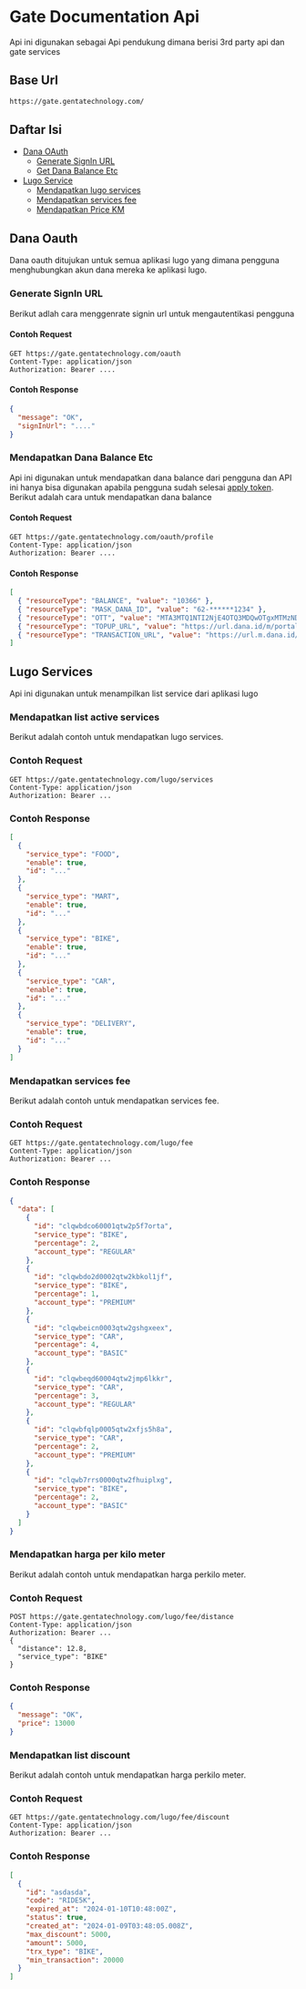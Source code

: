 # Gate Documentation Api

Api ini digunakan sebagai Api pendukung dimana berisi 3rd party api dan gate services

## Base Url

```bash
https://gate.gentatechnology.com/
```

## Daftar Isi

- [Dana OAuth](#dana-oauth)
  - [Generate SignIn URL](#generate-signin-url)
  - [Get Dana Balance Etc](#get-dana-balance-etc)
- [Lugo Service](#lugo-services)
  - [Mendapatkan lugo services](#mendapatkan-list-active-services)
  - [Mendapatkan services fee](#mendapatkan-services-fee)
  - [Mendapatkan Price KM](#mendapatkan-harga-per-kilo-meter)

## Dana Oauth

Dana oauth ditujukan untuk semua aplikasi lugo yang dimana pengguna menghubungkan akun dana mereka ke aplikasi lugo.

### Generate SignIn URL

Berikut adlah cara menggenrate signin url untuk mengautentikasi pengguna

#### Contoh Request

```http
GET https://gate.gentatechnology.com/oauth
Content-Type: application/json
Authorization: Bearer ....
```

#### Contoh Response

```json
{
  "message": "OK",
  "signInUrl": "...."
}
```

### Mendapatkan Dana Balance Etc

Api ini digunakan untuk mendapatkan dana balance dari pengguna dan API ini hanya bisa digunakan apabila pengguna sudah selesai [apply token](#generate-signin-url). Berikut adalah cara untuk mendapatkan dana balance

#### Contoh Request

```http
GET https://gate.gentatechnology.com/oauth/profile
Content-Type: application/json
Authorization: Bearer ....
```

#### Contoh Response

```json
[
  { "resourceType": "BALANCE", "value": "10366" },
  { "resourceType": "MASK_DANA_ID", "value": "62-******1234" },
  { "resourceType": "OTT", "value": "MTA3MTQ1NTI2NjE4OTQ3MDQwOTgxMTMzNDg5MTcyMTY3M" },
  { "resourceType": "TOPUP_URL", "value": "https://url.dana.id/m/portal/topup" },
  { "resourceType": "TRANSACTION_URL", "value": "https://url.m.dana.id/m/ipg?sourcePlatform=IPG" }
]
```

## Lugo Services

Api ini digunakan untuk menampilkan list service dari aplikasi lugo

### Mendapatkan list active services

Berikut adalah contoh untuk mendapatkan lugo services.

### Contoh Request

```http
GET https://gate.gentatechnology.com/lugo/services
Content-Type: application/json
Authorization: Bearer ...
```

### Contoh Response

```json
[
  {
    "service_type": "FOOD",
    "enable": true,
    "id": "..."
  },
  {
    "service_type": "MART",
    "enable": true,
    "id": "..."
  },
  {
    "service_type": "BIKE",
    "enable": true,
    "id": "..."
  },
  {
    "service_type": "CAR",
    "enable": true,
    "id": "..."
  },
  {
    "service_type": "DELIVERY",
    "enable": true,
    "id": "..."
  }
]
```

### Mendapatkan services fee

Berikut adalah contoh untuk mendapatkan services fee.

### Contoh Request

```http
GET https://gate.gentatechnology.com/lugo/fee
Content-Type: application/json
Authorization: Bearer ...
```

### Contoh Response

```json
{
  "data": [
    {
      "id": "clqwbdco60001qtw2p5f7orta",
      "service_type": "BIKE",
      "percentage": 2,
      "account_type": "REGULAR"
    },
    {
      "id": "clqwbdo2d0002qtw2kbkol1jf",
      "service_type": "BIKE",
      "percentage": 1,
      "account_type": "PREMIUM"
    },
    {
      "id": "clqwbeicn0003qtw2gshgxeex",
      "service_type": "CAR",
      "percentage": 4,
      "account_type": "BASIC"
    },
    {
      "id": "clqwbeqd60004qtw2jmp6lkkr",
      "service_type": "CAR",
      "percentage": 3,
      "account_type": "REGULAR"
    },
    {
      "id": "clqwbfqlp0005qtw2xfjs5h8a",
      "service_type": "CAR",
      "percentage": 2,
      "account_type": "PREMIUM"
    },
    {
      "id": "clqwb7rrs0000qtw2fhuiplxg",
      "service_type": "BIKE",
      "percentage": 2,
      "account_type": "BASIC"
    }
  ]
}
```

### Mendapatkan harga per kilo meter

Berikut adalah contoh untuk mendapatkan harga perkilo meter.

### Contoh Request

```http
POST https://gate.gentatechnology.com/lugo/fee/distance
Content-Type: application/json
Authorization: Bearer ...
{
  "distance": 12.8,
  "service_type": "BIKE"
}
```

### Contoh Response

```json
{
  "message": "OK",
  "price": 13000
}
```

### Mendapatkan list discount

Berikut adalah contoh untuk mendapatkan harga perkilo meter.

### Contoh Request

```http
GET https://gate.gentatechnology.com/lugo/fee/discount
Content-Type: application/json
Authorization: Bearer ...
```

### Contoh Response

```json
[
  {
    "id": "asdasda",
    "code": "RIDE5K",
    "expired_at": "2024-01-10T10:48:00Z",
    "status": true,
    "created_at": "2024-01-09T03:48:05.008Z",
    "max_discount": 5000,
    "amount": 5000,
    "trx_type": "BIKE",
    "min_transaction": 20000
  }
]
```
